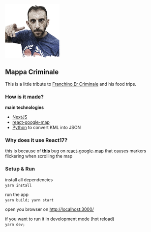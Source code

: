 <img src="public/franchino.png"/>

## Mappa Criminale
This is a little tribute to [Franchino Er Criminale](https://www.youtube.com/c/FranchinoErCriminale) and his food trips.

### How is it made?
**main technologies**
- [NextJS](https://nextjs.org/)
- [react-google-map](https://github.com/google-map-react/google-map-react)
- [Python](/scripts/kml_to_json.py) to convert KML into JSON 

### Why does it use React17? 
this is because of **[this](https://github.com/google-map-react/google-map-react/issues/1117)** bug on [react-google-map](https://github.com/google-map-react/google-map-react) that 
causes markers flickering when scrolling the map 

### Setup & Run
install all dependencies<br/>
`yarn install`

run the app<br/>
`yarn build; yarn start`

open you browser on [http://localhost:3000/](http://localhost:3000/)

if you want to run it in development mode (hot reload)<br/>
`yarn dev;`

